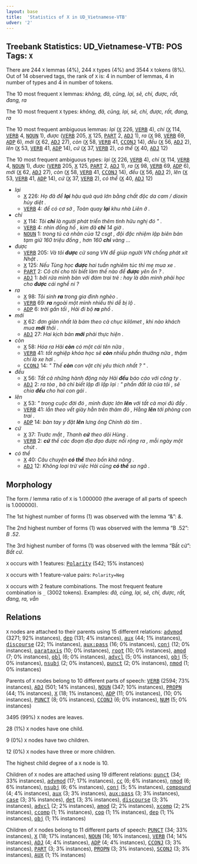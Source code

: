 ```yaml
---
layout: base
title:  'Statistics of X in UD_Vietnamese-VTB'
udver: '2'
---
```


## Treebank Statistics: UD_Vietnamese-VTB: POS Tags: `X`

There are 244 `X` lemmas (4%), 244 `X` types (4%) and 3544 `X` tokens (8%).
Out of 14 observed tags, the rank of `X` is: 4 in number of lemmas, 4 in number of types and 4 in number of tokens.

The 10 most frequent `X` lemmas: <em>không, đã, cũng, lại, sẽ, chỉ, được, rất, đang, ra</em>

The 10 most frequent `X` types:  <em>không, đã, cũng, lại, sẽ, chỉ, được, rất, đang, ra</em>

The 10 most frequent ambiguous lemmas: <em>lại</em> (<tt><a href="vi_vtb-pos-X.html">X</a></tt> 226, <tt><a href="vi_vtb-pos-VERB.html">VERB</a></tt> 4), <em>chỉ</em> (<tt><a href="vi_vtb-pos-X.html">X</a></tt> 114, <tt><a href="vi_vtb-pos-VERB.html">VERB</a></tt> 4, <tt><a href="vi_vtb-pos-NOUN.html">NOUN</a></tt> 1), <em>được</em> (<tt><a href="vi_vtb-pos-VERB.html">VERB</a></tt> 205, <tt><a href="vi_vtb-pos-X.html">X</a></tt> 125, <tt><a href="vi_vtb-pos-PART.html">PART</a></tt> 2, <tt><a href="vi_vtb-pos-ADJ.html">ADJ</a></tt> 1), <em>ra</em> (<tt><a href="vi_vtb-pos-X.html">X</a></tt> 98, <tt><a href="vi_vtb-pos-VERB.html">VERB</a></tt> 69, <tt><a href="vi_vtb-pos-ADP.html">ADP</a></tt> 6), <em>mới</em> (<tt><a href="vi_vtb-pos-X.html">X</a></tt> 62, <tt><a href="vi_vtb-pos-ADJ.html">ADJ</a></tt> 27), <em>còn</em> (<tt><a href="vi_vtb-pos-X.html">X</a></tt> 58, <tt><a href="vi_vtb-pos-VERB.html">VERB</a></tt> 41, <tt><a href="vi_vtb-pos-CCONJ.html">CCONJ</a></tt> 14), <em>đều</em> (<tt><a href="vi_vtb-pos-X.html">X</a></tt> 56, <tt><a href="vi_vtb-pos-ADJ.html">ADJ</a></tt> 2), <em>lên</em> (<tt><a href="vi_vtb-pos-X.html">X</a></tt> 53, <tt><a href="vi_vtb-pos-VERB.html">VERB</a></tt> 41, <tt><a href="vi_vtb-pos-ADP.html">ADP</a></tt> 14), <em>cứ</em> (<tt><a href="vi_vtb-pos-X.html">X</a></tt> 37, <tt><a href="vi_vtb-pos-VERB.html">VERB</a></tt> 2), <em>có thể</em> (<tt><a href="vi_vtb-pos-X.html">X</a></tt> 40, <tt><a href="vi_vtb-pos-ADJ.html">ADJ</a></tt> 12)

The 10 most frequent ambiguous types:  <em>lại</em> (<tt><a href="vi_vtb-pos-X.html">X</a></tt> 226, <tt><a href="vi_vtb-pos-VERB.html">VERB</a></tt> 4), <em>chỉ</em> (<tt><a href="vi_vtb-pos-X.html">X</a></tt> 114, <tt><a href="vi_vtb-pos-VERB.html">VERB</a></tt> 4, <tt><a href="vi_vtb-pos-NOUN.html">NOUN</a></tt> 1), <em>được</em> (<tt><a href="vi_vtb-pos-VERB.html">VERB</a></tt> 205, <tt><a href="vi_vtb-pos-X.html">X</a></tt> 125, <tt><a href="vi_vtb-pos-PART.html">PART</a></tt> 2, <tt><a href="vi_vtb-pos-ADJ.html">ADJ</a></tt> 1), <em>ra</em> (<tt><a href="vi_vtb-pos-X.html">X</a></tt> 98, <tt><a href="vi_vtb-pos-VERB.html">VERB</a></tt> 69, <tt><a href="vi_vtb-pos-ADP.html">ADP</a></tt> 6), <em>mới</em> (<tt><a href="vi_vtb-pos-X.html">X</a></tt> 62, <tt><a href="vi_vtb-pos-ADJ.html">ADJ</a></tt> 27), <em>còn</em> (<tt><a href="vi_vtb-pos-X.html">X</a></tt> 58, <tt><a href="vi_vtb-pos-VERB.html">VERB</a></tt> 41, <tt><a href="vi_vtb-pos-CCONJ.html">CCONJ</a></tt> 14), <em>đều</em> (<tt><a href="vi_vtb-pos-X.html">X</a></tt> 56, <tt><a href="vi_vtb-pos-ADJ.html">ADJ</a></tt> 2), <em>lên</em> (<tt><a href="vi_vtb-pos-X.html">X</a></tt> 53, <tt><a href="vi_vtb-pos-VERB.html">VERB</a></tt> 41, <tt><a href="vi_vtb-pos-ADP.html">ADP</a></tt> 14), <em>cứ</em> (<tt><a href="vi_vtb-pos-X.html">X</a></tt> 37, <tt><a href="vi_vtb-pos-VERB.html">VERB</a></tt> 2), <em>có thể</em> (<tt><a href="vi_vtb-pos-X.html">X</a></tt> 40, <tt><a href="vi_vtb-pos-ADJ.html">ADJ</a></tt> 12)


* <em>lại</em>
  * <tt><a href="vi_vtb-pos-X.html">X</a></tt> 226: <em>Họ đã để <b>lại</b> hậu quả quá lớn bằng chất độc da cam / dioxin hủy diệt .</em>
  * <tt><a href="vi_vtb-pos-VERB.html">VERB</a></tt> 4: <em>để có cơ sở , Toàn quay <b>lại</b> khu nhà Liên ở .</em>
* <em>chỉ</em>
  * <tt><a href="vi_vtb-pos-X.html">X</a></tt> 114: <em>Tôi <b>chỉ</b> là người phát triển thêm tình hữu nghị đó " .</em>
  * <tt><a href="vi_vtb-pos-VERB.html">VERB</a></tt> 4: <em>nhìn đồng hồ , kim đã <b>chỉ</b> 14 giờ .</em>
  * <tt><a href="vi_vtb-pos-NOUN.html">NOUN</a></tt> 1: <em>trong tủ cá nhân của 12 csgt , đội đặc nhiệm lập biên bản tạm giữ 160 triệu đồng , hơn 160 <b>chỉ</b> vàng ...</em>
* <em>được</em>
  * <tt><a href="vi_vtb-pos-VERB.html">VERB</a></tt> 205: <em>Và tôi <b>được</b> cử sang VN để giúp người VN chống phát xít Nhật .</em>
  * <tt><a href="vi_vtb-pos-X.html">X</a></tt> 125: <em>Nếu Tùng học <b>được</b> hai tuần nghiêm túc thì mẹ mua xe .</em>
  * <tt><a href="vi_vtb-pos-PART.html">PART</a></tt> 2: <em>Cô chỉ cho tôi biết làm thế nào để <b>được</b> yên ổn ? .</em>
  * <tt><a href="vi_vtb-pos-ADJ.html">ADJ</a></tt> 1: <em>bởi rứa mình bàn với đám trai trẻ : hay là dân mình phải học cho <b>được</b> cái nghề ni ?</em>
* <em>ra</em>
  * <tt><a href="vi_vtb-pos-X.html">X</a></tt> 98: <em>Tôi sinh <b>ra</b> trong gia đình nghèo .</em>
  * <tt><a href="vi_vtb-pos-VERB.html">VERB</a></tt> 69: <em><b>ra</b> ngoài một mình nhiều thì dễ bị lộ .</em>
  * <tt><a href="vi_vtb-pos-ADP.html">ADP</a></tt> 6: <em>trời gần tối , Hải đi bộ <b>ra</b> phố .</em>
* <em>mới</em>
  * <tt><a href="vi_vtb-pos-X.html">X</a></tt> 62: <em>đơn giản nhất là bám theo cả chục kilômet , khi nào khách mua <b>mới</b> thôi .</em>
  * <tt><a href="vi_vtb-pos-ADJ.html">ADJ</a></tt> 27: <em>Hai kịch bản <b>mới</b> phải thực hiện .</em>
* <em>còn</em>
  * <tt><a href="vi_vtb-pos-X.html">X</a></tt> 58: <em>Hóa ra Hải <b>còn</b> có một cái tên nữa .</em>
  * <tt><a href="vi_vtb-pos-VERB.html">VERB</a></tt> 41: <em>tốt nghiệp khóa học sẽ <b>còn</b> nhiều phần thưởng nữa , thậm chí là xe hơi .</em>
  * <tt><a href="vi_vtb-pos-CCONJ.html">CCONJ</a></tt> 14: <em>" Thế <b>còn</b> con vật chị yêu thích nhất ? " .</em>
* <em>đều</em>
  * <tt><a href="vi_vtb-pos-X.html">X</a></tt> 56: <em>Tất cả những hành động này Hải <b>đều</b> báo cáo với công ty .</em>
  * <tt><a href="vi_vtb-pos-ADJ.html">ADJ</a></tt> 2: <em>ra tòa , bà chỉ biết lặp đi lặp lại : " phần đất là của tôi , sẽ chia <b>đều</b> cho hai con gái .</em>
* <em>lên</em>
  * <tt><a href="vi_vtb-pos-X.html">X</a></tt> 53: <em>" trong cuộc đời đó , mình được lớn <b>lên</b> với tất cả mọi đủ đầy .</em>
  * <tt><a href="vi_vtb-pos-VERB.html">VERB</a></tt> 41: <em>lần theo vết giày hằn trên thảm đỏ , Hằng <b>lên</b> tới phòng con trai .</em>
  * <tt><a href="vi_vtb-pos-ADP.html">ADP</a></tt> 14: <em>bàn tay y đặt <b>lên</b> lưng ông Chính dò tìm .</em>
* <em>cứ</em>
  * <tt><a href="vi_vtb-pos-X.html">X</a></tt> 37: <em>Trước mắt , Thanh <b>cứ</b> theo dõi Hùng .</em>
  * <tt><a href="vi_vtb-pos-VERB.html">VERB</a></tt> 2: <em><b>cứ</b> thế các đoạn địa đạo được nối rộng ra , mỗi ngày một chút .</em>
* <em>có thể</em>
  * <tt><a href="vi_vtb-pos-X.html">X</a></tt> 40: <em>Câu chuyện <b>có thể</b> theo bốn khả năng .</em>
  * <tt><a href="vi_vtb-pos-ADJ.html">ADJ</a></tt> 12: <em>Không loại trừ việc Hải cũng <b>có thể</b> sa ngã .</em>

## Morphology

The form / lemma ratio of `X` is 1.000000 (the average of all parts of speech is 1.000000).

The 1st highest number of forms (1) was observed with the lemma “&”: <em>&</em>.

The 2nd highest number of forms (1) was observed with the lemma “B .52”: <em>B .52</em>.

The 3rd highest number of forms (1) was observed with the lemma “Bất cứ”: <em>Bất cứ</em>.

`X` occurs with 1 features: <tt><a href="vi_vtb-feat-Polarity.html">Polarity</a></tt> (542; 15% instances)

`X` occurs with 1 feature-value pairs: `Polarity=Neg`

`X` occurs with 2 feature combinations.
The most frequent feature combination is `_` (3002 tokens).
Examples: <em>đã, cũng, lại, sẽ, chỉ, được, rất, đang, ra, vẫn</em>


## Relations

`X` nodes are attached to their parents using 15 different relations: <tt><a href="vi_vtb-dep-advmod.html">advmod</a></tt> (3271; 92% instances), <tt><a href="vi_vtb-dep-dep.html">dep</a></tt> (131; 4% instances), <tt><a href="vi_vtb-dep-aux.html">aux</a></tt> (44; 1% instances), <tt><a href="vi_vtb-dep-discourse.html">discourse</a></tt> (22; 1% instances), <tt><a href="vi_vtb-dep-aux-pass.html">aux:pass</a></tt> (16; 0% instances), <tt><a href="vi_vtb-dep-conj.html">conj</a></tt> (12; 0% instances), <tt><a href="vi_vtb-dep-parataxis.html">parataxis</a></tt> (10; 0% instances), <tt><a href="vi_vtb-dep-root.html">root</a></tt> (10; 0% instances), <tt><a href="vi_vtb-dep-amod.html">amod</a></tt> (7; 0% instances), <tt><a href="vi_vtb-dep-obl.html">obl</a></tt> (6; 0% instances), <tt><a href="vi_vtb-dep-advcl.html">advcl</a></tt> (5; 0% instances), <tt><a href="vi_vtb-dep-obj.html">obj</a></tt> (5; 0% instances), <tt><a href="vi_vtb-dep-nsubj.html">nsubj</a></tt> (2; 0% instances), <tt><a href="vi_vtb-dep-punct.html">punct</a></tt> (2; 0% instances), <tt><a href="vi_vtb-dep-nmod.html">nmod</a></tt> (1; 0% instances)

Parents of `X` nodes belong to 10 different parts of speech: <tt><a href="vi_vtb-pos-VERB.html">VERB</a></tt> (2594; 73% instances), <tt><a href="vi_vtb-pos-ADJ.html">ADJ</a></tt> (501; 14% instances), <tt><a href="vi_vtb-pos-NOUN.html">NOUN</a></tt> (347; 10% instances), <tt><a href="vi_vtb-pos-PROPN.html">PROPN</a></tt> (44; 1% instances), <tt><a href="vi_vtb-pos-X.html">X</a></tt> (18; 1% instances), <tt><a href="vi_vtb-pos-ADP.html">ADP</a></tt> (11; 0% instances),  (10; 0% instances), <tt><a href="vi_vtb-pos-PUNCT.html">PUNCT</a></tt> (8; 0% instances), <tt><a href="vi_vtb-pos-CCONJ.html">CCONJ</a></tt> (6; 0% instances), <tt><a href="vi_vtb-pos-NUM.html">NUM</a></tt> (5; 0% instances)

3495 (99%) `X` nodes are leaves.

28 (1%) `X` nodes have one child.

9 (0%) `X` nodes have two children.

12 (0%) `X` nodes have three or more children.

The highest child degree of a `X` node is 10.

Children of `X` nodes are attached using 19 different relations: <tt><a href="vi_vtb-dep-punct.html">punct</a></tt> (34; 33% instances), <tt><a href="vi_vtb-dep-advmod.html">advmod</a></tt> (17; 17% instances), <tt><a href="vi_vtb-dep-cc.html">cc</a></tt> (6; 6% instances), <tt><a href="vi_vtb-dep-nmod.html">nmod</a></tt> (6; 6% instances), <tt><a href="vi_vtb-dep-nsubj.html">nsubj</a></tt> (6; 6% instances), <tt><a href="vi_vtb-dep-conj.html">conj</a></tt> (5; 5% instances), <tt><a href="vi_vtb-dep-compound.html">compound</a></tt> (4; 4% instances), <tt><a href="vi_vtb-dep-aux.html">aux</a></tt> (3; 3% instances), <tt><a href="vi_vtb-dep-aux-pass.html">aux:pass</a></tt> (3; 3% instances), <tt><a href="vi_vtb-dep-case.html">case</a></tt> (3; 3% instances), <tt><a href="vi_vtb-dep-det.html">det</a></tt> (3; 3% instances), <tt><a href="vi_vtb-dep-discourse.html">discourse</a></tt> (3; 3% instances), <tt><a href="vi_vtb-dep-advcl.html">advcl</a></tt> (2; 2% instances), <tt><a href="vi_vtb-dep-amod.html">amod</a></tt> (2; 2% instances), <tt><a href="vi_vtb-dep-xcomp.html">xcomp</a></tt> (2; 2% instances), <tt><a href="vi_vtb-dep-ccomp.html">ccomp</a></tt> (1; 1% instances), <tt><a href="vi_vtb-dep-cop.html">cop</a></tt> (1; 1% instances), <tt><a href="vi_vtb-dep-dep.html">dep</a></tt> (1; 1% instances), <tt><a href="vi_vtb-dep-obj.html">obj</a></tt> (1; 1% instances)

Children of `X` nodes belong to 11 different parts of speech: <tt><a href="vi_vtb-pos-PUNCT.html">PUNCT</a></tt> (34; 33% instances), <tt><a href="vi_vtb-pos-X.html">X</a></tt> (18; 17% instances), <tt><a href="vi_vtb-pos-NOUN.html">NOUN</a></tt> (16; 16% instances), <tt><a href="vi_vtb-pos-VERB.html">VERB</a></tt> (14; 14% instances), <tt><a href="vi_vtb-pos-ADJ.html">ADJ</a></tt> (4; 4% instances), <tt><a href="vi_vtb-pos-ADP.html">ADP</a></tt> (4; 4% instances), <tt><a href="vi_vtb-pos-CCONJ.html">CCONJ</a></tt> (3; 3% instances), <tt><a href="vi_vtb-pos-PART.html">PART</a></tt> (3; 3% instances), <tt><a href="vi_vtb-pos-PROPN.html">PROPN</a></tt> (3; 3% instances), <tt><a href="vi_vtb-pos-SCONJ.html">SCONJ</a></tt> (3; 3% instances), <tt><a href="vi_vtb-pos-AUX.html">AUX</a></tt> (1; 1% instances)

